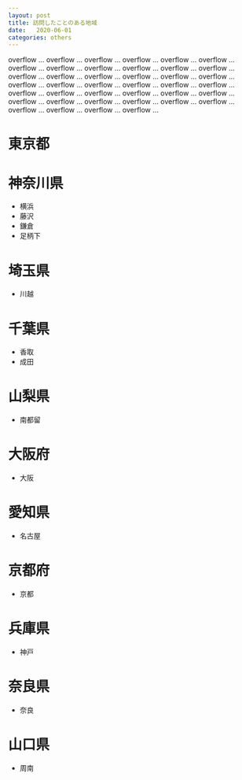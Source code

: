 ```yaml
---
layout: post
title: 訪問したことのある地域
date:   2020-06-01
categories: others
---
```


overflow ... overflow ... overflow ... overflow ... overflow ... overflow ... overflow ... overflow ... overflow ... overflow ...
overflow ... overflow ... overflow ... overflow ... overflow ... overflow ... overflow ... overflow ... overflow ... overflow ...
overflow ... overflow ... overflow ... overflow ... overflow ... overflow ... overflow ... overflow ... overflow ... overflow ...
overflow ... overflow ... overflow ... overflow ... overflow ... overflow ... overflow ... overflow ... overflow ... overflow ...

# 東京都

# 神奈川県
* 横浜
* 藤沢
* 鎌倉
* 足柄下

# 埼玉県
* 川越

# 千葉県
* 香取
* 成田

# 山梨県
* 南都留

# 大阪府
* 大阪

# 愛知県
* 名古屋

# 京都府
* 京都

# 兵庫県
* 神戸

# 奈良県
* 奈良

# 山口県
* 周南
